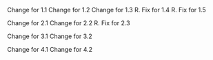 Change for 1.1
Change for 1.2
Change for 1.3
R. Fix for 1.4
R. Fix for 1.5

Change for 2.1
Change for 2.2
R. Fix for 2.3

Change for 3.1
Change for 3.2

Change for 4.1
Change for 4.2